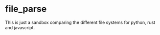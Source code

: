 # file_parse

This is just a sandbox comparing the different file systems for python, rust and javascript.
